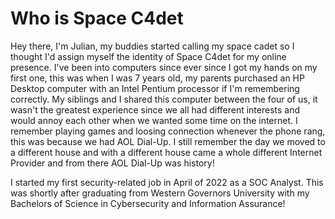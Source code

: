 # Who is Space C4det

Hey there, I'm Julian, my buddies started calling my space cadet so I thought I'd assign myself the identity of Space C4det for my online presence. I've been into computers since ever since I got my hands on my first one, this was when I was 7 years old, my parents purchased an HP Desktop computer with an Intel Pentium processor if I'm remembering correctly. My siblings and I shared this computer between the four of us, it wasn't the greatest experience since we all had different interests and would annoy each other when we wanted some time on the internet. I remember playing games and loosing connection whenever the phone rang, this was because we had AOL Dial-Up. I still remember the day we moved to a different house and with a different house came a whole different Internet Provider and from there AOL Dial-Up was history!

I started my first security-related job in April of 2022 as a SOC Analyst. This was shortly after graduating from Western Governors University with my Bachelors of Science in Cybersecurity and Information Assurance!
